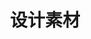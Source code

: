 ---
title: "设计素材"
description: "图片 | 样机 | 字体"

cascade:
  showDate: false
  showAuthor: false
  invertPagination: true
---